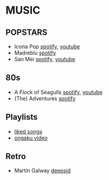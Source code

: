 # MUSIC

## POPSTARS

* Icona Pop [spotify](https://open.spotify.com/artist/1VBflYyxBhnDc9uVib98rw), [youtube](https://www.youtube.com/c/IconaPop/videos)
* Madreblu [spotify](https://open.spotify.com/artist/2tIYKLNVmTnflhlaack7Dz)
* San Mei [spotify](https://open.spotify.com/artist/4IbFFaRjnH3yZGDmFtVzwG), [youtube](https://www.youtube.com/channel/UCwm1xwjExN189ecyLCISJQg/videos)

## 80s

* A Flock of Seagulls [spotify](https://open.spotify.com/artist/0uAjBatvB4ubpd4kCfjmNt), [youtube](https://www.youtube.com/user/aFIockOfSeagulls/videos)
* (The) Adventures [spotify](https://open.spotify.com/artist/6ZXLmQi3SPQEh8mXNDldRC)

## Playlists

* [liked songs](https://open.spotify.com/collection/tracks)
* [ongaku video](https://www.youtube.com/playlist?list=PLLnq8SExCyZs1UZLL9nzAvzfDPifO-VDG)

## Retro

* Martin Galway [deepsid](http://deepsid.chordian.net/?file=%2FMUSICIANS%2FG%2FGalway_Martin)


